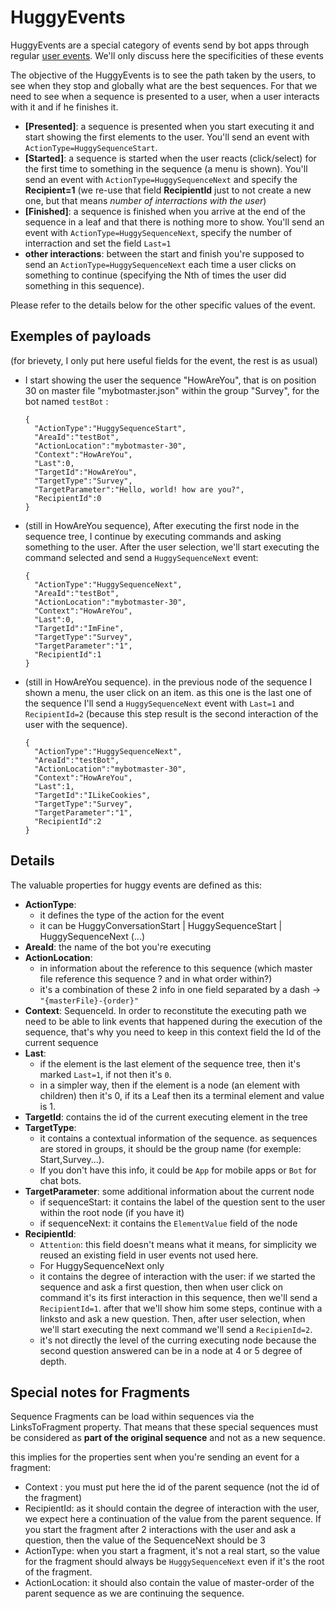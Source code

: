 # HuggyEvents

HuggyEvents are a special category of events send by bot apps through regular [user events](https://github.com/GhostWording/PublicDocumentation/blob/master/API/Sections/useractions.md). We'll only discuss here the specificities of these events

The objective of the HuggyEvents is to see the path taken by the users, to see when they stop and globally what are the best sequences. For that we need to see when a sequence is presented to a user, when a user interacts with it and if he finishes it.

* **[Presented]**: a sequence is presented when you start executing it and start showing the first elements to the user. You'll send an event with `ActionType=HuggySequenceStart`. 
* **[Started]**: a sequence is started when the user reacts (click/select) for the first time to something in the sequence (a menu is shown). You'll send an event with `ActionType=HuggySequenceNext` and specify the **Recipient=1** (we re-use that field **RecipientId** just to not create a new one, but that means _number of interractions with the user_)
* **[Finished]**: a sequence is finished when you arrive at the end of the sequence in a leaf and that there is nothing more to show. You'll send an event with `ActionType=HuggySequenceNext`, specify the number of interraction and set the field `Last=1`
* **other interactions**: between the start and finish you're supposed to send an `ActionType=HuggySequenceNext` each time a user clicks on something to continue (specifying the Nth of times the user did something in this sequence).

Please refer to the details below for the other specific values of the event.


## Exemples of payloads
(for brievety, I only put here useful fields for the event, the rest is as usual)

* I start showing the user the sequence "HowAreYou", that is on position 30 on master file "mybotmaster.json" within the group "Survey", for the bot named `testBot` :

    
      {
        "ActionType":"HuggySequenceStart",
        "AreaId":"testBot",
        "ActionLocation":"mybotmaster-30",
        "Context":"HowAreYou",
        "Last":0,
        "TargetId":"HowAreYou",
        "TargetType":"Survey",
        "TargetParameter":"Hello, world! how are you?",
        "RecipientId":0
      }


* (still in HowAreYou sequence), After executing the first node in the sequence tree, I continue by executing commands and asking something to the user. After the user selection, we'll start executing the command selected and send a `HuggySequenceNext` event:

    
      {
        "ActionType":"HuggySequenceNext",
        "AreaId":"testBot",
        "ActionLocation":"mybotmaster-30",
        "Context":"HowAreYou",
        "Last":0,
        "TargetId":"ImFine",
        "TargetType":"Survey",
        "TargetParameter":"1",
        "RecipientId":1
      }
    
    
* (still in HowAreYou sequence). in the previous node of the sequence I shown a menu, the user click on an item. as this one is the last one of the sequence I'll send a `HuggySequenceNext` event with `Last=1` and `RecipientId=2` (because this step result is the second interaction of the user with the sequence).


      {
        "ActionType":"HuggySequenceNext",
        "AreaId":"testBot",
        "ActionLocation":"mybotmaster-30",
        "Context":"HowAreYou",
        "Last":1,
        "TargetId":"ILikeCookies",
        "TargetType":"Survey",
        "TargetParameter":"1",
        "RecipientId":2
      }
    

## Details
    
The valuable properties for huggy events are defined as this:
    
* **ActionType**:
  * it defines the type of the action for the event
  * it can be HuggyConversationStart | HuggySequenceStart | HuggySequenceNext (...)
* **AreaId**: the name of the bot you're executing
* **ActionLocation**: 
  * in information about the reference to this sequence (which master file reference this sequence ? and in what order within?)
  * it's a combination of these 2 info in one field separated by a dash -> `"{masterFile}-{order}"`
* **Context**: SequenceId. In order to reconstitute the executing path we need to be able to link events that happened during the execution of the sequence, that's why you need to keep in this context field the Id of the current sequence
* **Last**: 
  * if the element is the last element of the sequence tree, then it's marked `Last=1`, if not then it's `0`. 
  * in a simpler way, then if the element is a node (an element with children) then it's 0, if its a Leaf then its a terminal element and value is 1.
* **TargetId**: contains the id of the current executing element in the tree
* **TargetType**: 
  * it contains a contextual information of the sequence. as sequences are stored in groups, it should be the group name (for exemple: Start,Survey...). 
  * If you don't have this info, it could be `App` for mobile apps or `Bot` for chat bots.
* **TargetParameter**: some additional information about the current node
  * if sequenceStart: it contains the label of the question sent to the user within the root node (if you have it)
  * if sequenceNext: it contains the `ElementValue` field of the node
* **RecipientId**:
  * `Attention`: this field doesn't means what it means, for simplicity we reused an existing field in user events not used here.
  * For HuggySequenceNext only
  * it contains the degree of interaction with the user: if we started the sequence and ask a first question, then when user click on command it's its first interaction in this sequence, then we'll send a `RecipientId=1`. after that we'll show him some steps, continue with a linksto and ask a new question. Then, after user selection, when we'll start executing the next command we'll send a `RecipienId=2`.
  * it's not directly the level of the curring executing node because the second question answered can be in a node at 4 or 5 degree of depth.
      
      
## Special notes for Fragments

Sequence Fragments can be load within sequences via the LinksToFragment property. That means that these special sequences must be considered as **part of the original sequence** and not as a new sequence.

this implies for the properties sent when you're sending an event for a fragment:

* Context : you must put here the id of the parent sequence (not the id of the fragment)
* RecipientId: as it should contain the degree of interaction with the user, we expect here a continuation of the value from the parent sequence. If you start the fragment after 2 interactions with the user and ask a question, then the value of the SequenceNext should be 3
* ActionType: when you start a fragment, it's not a real start, so the value for the fragment should always be `HuggySequenceNext` even if it's the root of the fragment.
* ActionLocation: it should also contain the value of master-order of the parent sequence as we are continuing the sequence. 


    
    
    
    
    
